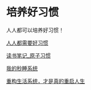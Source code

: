 # 培养好习惯

人人都可以培养好习惯！

[人人都需要好习惯](人人都需要好习惯.md)

[读书笔记_原子习惯](读书笔记_原子习惯.md)

[我的秒睡系统](为睡眠建立系统.md)

[重构生活系统，才是真的重启人生](人生重启系统.md)